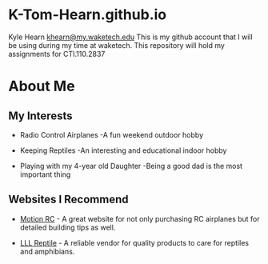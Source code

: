 # K-Tom-Hearn.github.io
Kyle Hearn khearn@my.waketech.edu
This is my github account that I will be using during my time at waketech.
This repository will hold my assignments for CTI.110.2837

# About Me
## My Interests

* Radio Control Airplanes
-A fun weekend outdoor hobby

* Keeping Reptiles
-An interesting and educational indoor hobby

* Playing with my 4-year old Daughter
-Being a good dad is the most important thing 

## Websites I Recommend

- [Motion RC](https://www.motionrc.com) - A great website for not only 
purchasing RC airplanes but for detailed building tips as well.

- [LLL Reptile](https://www.lllreptile.com) - A reliable vendor for quality 
products to care for reptiles and amphibians.